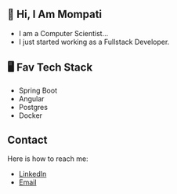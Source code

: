 <!-- - 👋 Hi, I’m Mompati.
- 👀 I’m interested in ...
- 🌱 I’m currently learning ...
- 💞️ I’m looking to collaborate on ...
- 📫 How to reach me ... -->

<!---
mr-erold/mr-erold is a ✨ special ✨ repository because its `README.md` (this file) appears on your GitHub profile.
You can click the Preview link to take a look at your changes.
--->

## 👋 Hi, I Am Mompati

- I am a Computer Scientist...
- I just started working as a Fullstack Developer.
 


## 🖥️ Fav Tech Stack

- Spring Boot
- Angular
- Postgres
- Docker

## Contact
Here is how to reach me:
- [LinkedIn](https://www.linkedin.com/in/mompati-keetile-20a5a11b7)
- [Email](#)
